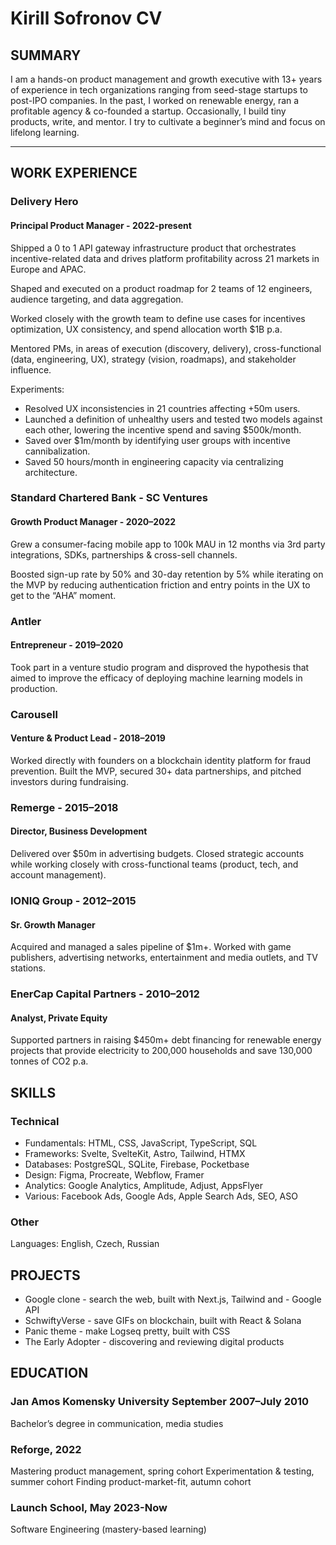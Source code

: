 # Kirill Sofronov CV

## SUMMARY

I am a hands-on product management and growth executive with 13+ years of experience in tech organizations ranging from seed-stage startups to post-IPO companies. In the past, I worked on renewable energy, ran a profitable agency & co-founded a startup. Occasionally, I build tiny products, write, and mentor. I try to cultivate a beginner’s mind and focus on lifelong learning.

---

## WORK EXPERIENCE

### Delivery Hero

#### Principal Product Manager - 2022-present

Shipped a 0 to 1 API gateway infrastructure product that orchestrates incentive-related data and drives platform profitability across 21 markets in Europe and APAC.

Shaped and executed on a product roadmap for 2 teams of 12 engineers, audience targeting, and data aggregation.

Worked closely with the growth team to define use cases for incentives optimization, UX consistency, and spend allocation worth $1B p.a.

Mentored PMs, in areas of execution (discovery, delivery), cross-functional (data, engineering, UX), strategy (vision, roadmaps), and stakeholder influence.

Experiments:

- Resolved UX inconsistencies in 21 countries affecting +50m users.
- Launched a definition of unhealthy users and tested two models against each other, lowering the incentive spend and saving $500k/month.
- Saved over $1m/month by identifying user groups with incentive cannibalization.
- Saved 50 hours/month in engineering capacity via centralizing architecture.

### Standard Chartered Bank - SC Ventures

#### Growth Product Manager - 2020–2022

Grew a consumer-facing mobile app to 100k MAU in 12 months via 3rd party integrations, SDKs, partnerships & cross-sell channels.

Boosted sign-up rate by 50% and 30-day retention by 5% while iterating on the MVP by reducing authentication friction and entry points in the UX to get to the “AHA” moment.

### Antler

#### Entrepreneur - 2019–2020

Took part in a venture studio program and disproved the hypothesis that aimed to improve the efficacy of deploying machine learning models in production.

### Carousell

#### Venture & Product Lead - 2018–2019

Worked directly with founders on a blockchain identity platform for fraud prevention. Built the MVP, secured 30+ data partnerships, and pitched investors during fundraising.

### Remerge - 2015–2018

#### Director, Business Development

Delivered over $50m in advertising budgets. Closed strategic accounts while working closely with cross-functional teams (product, tech, and account management).

### IONIQ Group - 2012–2015

#### Sr. Growth Manager

Acquired and‌ managed a sales pipeline of $1m+. Worked with game publishers, advertising networks, entertainment and media outlets, and TV stations.

### EnerCap Capital Partners - 2010–2012

#### Analyst, Private Equity

Supported partners in raising $450m+ debt financing for renewable energy projects that provide electricity to 200,000 households and save 130,000 tonnes of CO2 p.a.

## SKILLS

### Technical

- Fundamentals: HTML, CSS, JavaScript, TypeScript, SQL
- Frameworks: Svelte, SvelteKit, Astro, Tailwind, HTMX
- Databases: PostgreSQL, SQLite, Firebase, Pocketbase
- Design: Figma, Procreate, Webflow, Framer
- Analytics: Google Analytics, Amplitude, Adjust, AppsFlyer
- Various: Facebook Ads, Google Ads, Apple Search Ads, SEO, ASO

### Other

Languages: English, Czech, Russian

## PROJECTS

- Google clone - search the web, built with Next.js, Tailwind and - Google API
- SchwiftyVerse - save GIFs on blockchain, built with React & Solana
- Panic theme - make Logseq pretty, built with CSS
- The Early Adopter - discovering and reviewing digital products

## EDUCATION

### Jan Amos Komensky University September 2007–July 2010

Bachelor’s degree in communication, media studies

### Reforge, 2022

Mastering product management, spring cohort
Experimentation & testing, summer cohort
Finding product-market-fit, autumn cohort

### Launch School, May 2023-Now

Software Engineering (mastery-based learning)
